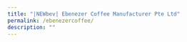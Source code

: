 ```yaml
---
title: "|NEWbev| Ebenezer Coffee Manufacturer Pte Ltd"
permalink: /ebenezercoffee/
description: ""
---
```

